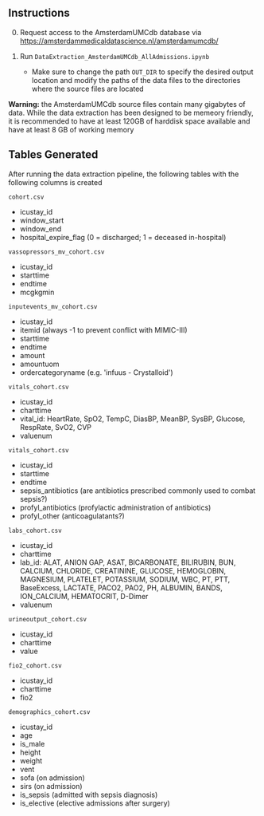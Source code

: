 ## Instructions

0. Request access to the AmsterdamUMCdb database via https://amsterdammedicaldatascience.nl/amsterdamumcdb/

1. Run `DataExtraction_AmsterdamUMCdb_AllAdmissions.ipynb`
   - Make sure to change the path `OUT_DIR` to specify the desired output location and modify the paths of the data files to the directories where the source files are located

**Warning:** the AmsterdamUMCdb source files contain many gigabytes of data. While the data extraction has been designed to be memeory friendly, it is recommended to have at least 120GB of harddisk space available and have at least 8 GB of working memory

## Tables Generated
After running the data extraction pipeline, the following tables with the following columns is created

`cohort.csv`
- icustay_id
- window_start
- window_end
- hospital_expire_flag (0 = discharged; 1 = deceased in-hospital)

`vassopressors_mv_cohort.csv`
- icustay_id
- starttime
- endtime
- mcgkgmin

`inputevents_mv_cohort.csv`
- icustay_id
- itemid (always -1 to prevent conflict with MIMIC-III)
- starttime
- endtime
- amount
- amountuom
- ordercategoryname (e.g. 'infuus - Crystalloid')

`vitals_cohort.csv`
- icustay_id
- charttime
- vital_id: HeartRate, SpO2, TempC, DiasBP, MeanBP, SysBP, Glucose, RespRate, SvO2, CVP
- valuenum

`vitals_cohort.csv`
- icustay_id
- starttime
- endtime
- sepsis_antibiotics (are antibiotics prescribed commonly used to combat sepsis?)
- profyl_antibiotics (profylactic administration of antibiotics)
- profyl_other (anticoagulatants?)

`labs_cohort.csv`
- icustay_id
- charttime
- lab_id: ALAT, ANION GAP, ASAT, BICARBONATE, BILIRUBIN, BUN, CALCIUM, CHLORIDE, CREATININE, GLUCOSE, HEMOGLOBIN, MAGNESIUM, PLATELET, POTASSIUM, SODIUM, WBC, PT, PTT, BaseExcess, LACTATE, PACO2, PAO2, PH, ALBUMIN, BANDS, ION_CALCIUM, HEMATOCRIT, D-Dimer
- valuenum

`urineoutput_cohort.csv`
- icustay_id
- charttime
- value

`fio2_cohort.csv`
- icustay_id
- charttime
- fio2

`demographics_cohort.csv`
- icustay_id
- age
- is_male
- height
- weight
- vent
- sofa (on admission)
- sirs (on admission)
- is_sepsis (admitted with sepsis diagnosis)
- is_elective (elective admissions after surgery)
